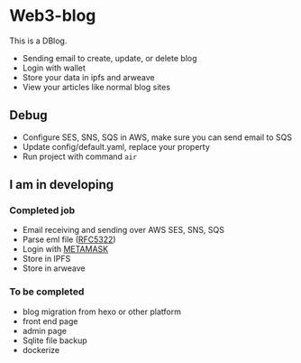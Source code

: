 # Web3-blog

This is a DBlog.

- Sending email to create, update, or delete blog
- Login with wallet
- Store your data in ipfs and arweave
- View your articles like normal blog sites

## Debug

- Configure SES, SNS, SQS in AWS, make sure you can send email to SQS
- Update config/default.yaml, replace your property
- Run project with command `air`

## I am in developing

### Completed job

- Email receiving and sending over AWS SES, SNS, SQS
- Parse eml file ([RFC5322](https://www.rfc-editor.org/rfc/rfc5322))
- Login with [METAMASK](https://metamask.io/)
- Store in IPFS
- Store in arweave

### To be completed

- blog migration from hexo or other platform
- front end page
- admin page
- Sqlite file backup
- dockerize
